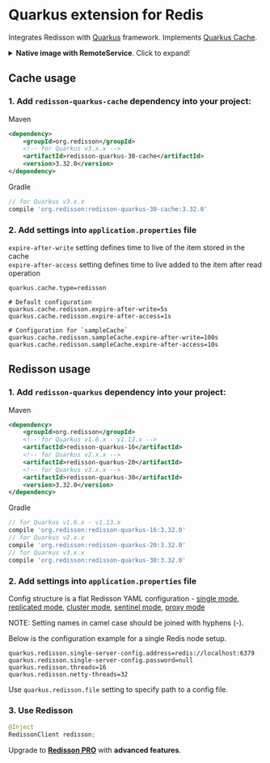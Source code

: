 # Quarkus extension for Redis

Integrates Redisson with [Quarkus](https://quarkus.io/) framework. Implements [Quarkus Cache](https://quarkus.io/guides/cache).

<details>
    <summary><b>Native image with RemoteService</b>. Click to expand!</summary>
<br/>
To use RemoteService in native image add <b>dynamic-proxy.json</b> and <b>reflection-config.json</b> files in `quarkus.native.additional-build-args` setting.

```
-H:DynamicProxyConfigurationResources=dynamic-proxy.json,-H:ReflectionConfigurationFiles=reflection-config.json
```

dynamic-proxy.json:
```
[
    ["<Remote Service interface name>"]
]
```

reflection-config.json:
```
[
   {
     "name":"<Remote Service interface name>",
     "allDeclaredMethods":true
   }
]
``` 
</details>

## Cache usage

### 1. Add `redisson-quarkus-cache` dependency into your project:  

Maven  

```xml  
<dependency>
    <groupId>org.redisson</groupId>
    <!-- for Quarkus v3.x.x -->
    <artifactId>redisson-quarkus-30-cache</artifactId>
    <version>3.32.0</version>
</dependency>
```

Gradle

```groovy
// for Quarkus v3.x.x
compile 'org.redisson:redisson-quarkus-30-cache:3.32.0'
```

### 2. Add settings into `application.properties` file

`expire-after-write` setting defines time to live of the item stored in the cache  
`expire-after-access` setting defines time to live added to the item after read operation  

```
quarkus.cache.type=redisson

# Default configuration
quarkus.cache.redisson.expire-after-write=5s
quarkus.cache.redisson.expire-after-access=1s

# Configuration for `sampleCache`
quarkus.cache.redisson.sampleCache.expire-after-write=100s
quarkus.cache.redisson.sampleCache.expire-after-access=10s
```

## Redisson usage  

### 1. Add `redisson-quarkus` dependency into your project:  

Maven  

```xml  
<dependency>
    <groupId>org.redisson</groupId>
    <!-- for Quarkus v1.6.x - v1.13.x -->
    <artifactId>redisson-quarkus-16</artifactId>
    <!-- for Quarkus v2.x.x -->
    <artifactId>redisson-quarkus-20</artifactId>
    <!-- for Quarkus v3.x.x -->
    <artifactId>redisson-quarkus-30</artifactId>
    <version>3.32.0</version>
</dependency>
```

Gradle

```groovy
// for Quarkus v1.6.x - v1.13.x
compile 'org.redisson:redisson-quarkus-16:3.32.0'
// for Quarkus v2.x.x
compile 'org.redisson:redisson-quarkus-20:3.32.0'
// for Quarkus v3.x.x
compile 'org.redisson:redisson-quarkus-30:3.32.0'
```

### 2. Add settings into `application.properties` file
  
Config structure is a flat Redisson YAML configuration - 
[single mode](https://github.com/redisson/redisson/wiki/2.-Configuration#262-single-instance-yaml-config-format),
[replicated mode](https://github.com/redisson/redisson/wiki/2.-Configuration#252-replicated-yaml-config-format),
[cluster mode](https://github.com/redisson/redisson/wiki/2.-Configuration#242-cluster-yaml-config-format),
[sentinel mode](https://github.com/redisson/redisson/wiki/2.-Configuration#272-sentinel-yaml-config-format),
[proxy mode](https://github.com/redisson/redisson/wiki/2.-Configuration#292-proxy-mode-yaml-config-format)

NOTE: Setting names in camel case should be joined with hyphens (-).

Below is the configuration example for a single Redis node setup.
```
quarkus.redisson.single-server-config.address=redis://localhost:6379
quarkus.redisson.single-server-config.password=null
quarkus.redisson.threads=16
quarkus.redisson.netty-threads=32
```

Use `quarkus.redisson.file` setting to specify path to a config file.    
    
### 3. Use Redisson

```java
@Inject
RedissonClient redisson;
```

Upgrade to __[Redisson PRO](https://redisson.pro)__ with **advanced features**.
